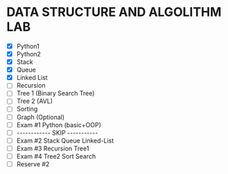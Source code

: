 # DATA STRUCTURE AND ALGOLITHM LAB
- [x] Python1
- [x] Python2
- [x] Stack
- [x] Queue
- [x] Linked List
- [ ] Recursion
- [ ] Tree 1 (Binary Search Tree)
- [ ] Tree 2 (AVL)
- [ ] Sorting
- [ ] Graph (Optional)
- [ ] Exam #1 Python (basic+OOP)
- [ ] ------------ SKIP -----------
- [ ] Exam #2 Stack Queue Linked-List
- [ ] Exam #3 Recursion Tree1
- [ ] Exam #4 Tree2 Sort Search
- [ ] Reserve #2